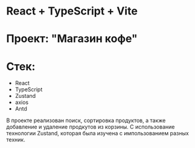 # React + TypeScript + Vite

# Проект: "Магазин кофе"
# Cтек:
- React
- TypeScript
- Zustand
- axios
- Antd

В проекте реализован поиск, сортировка продуктов, а также добавление и удаление продкутов из корзины.
С использование технологии Zustand, которая была изучена с импользованием разных техник. 
